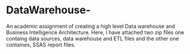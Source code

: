 # DataWarehouse-
An academic assignment of creating a high level Data warehouse and Business Intelligence Architecture. 
Here, I have attached two zip files one containg data sources, data warehouse and ETL files and the other one containes, SSAS report files.  
